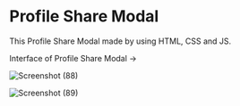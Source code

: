 # Profile Share Modal

This Profile Share Modal made by using HTML, CSS and JS.

Interface of Profile Share Modal ->

![Screenshot (88)](https://user-images.githubusercontent.com/109027067/233073853-70f7e6ad-20d8-475a-879d-b54af59caef0.png)

![Screenshot (89)](https://user-images.githubusercontent.com/109027067/233073869-e0b4050d-3c30-4b9d-a5bc-7d68dfccf729.png)
